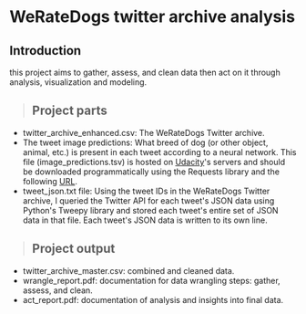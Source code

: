 # WeRateDogs twitter archive analysis

## Introduction
this project aims to gather, assess, and clean data then act on it through analysis, visualization and modeling.

> ## Project parts 

* twitter_archive_enhanced.csv: The WeRateDogs Twitter archive.
* The tweet image predictions: What breed of dog (or other object, animal, etc.) is present in each tweet according to a neural network. This file (image_predictions.tsv) is hosted on [Udacity](https://www.udacity.com/)'s servers and should be downloaded programmatically using the Requests library and the following [URL](https://d17h27t6h515a5.cloudfront.net/topher/2017/August/599fd2ad_image-predictions/image-predictions.tsv).
* tweet_json.txt file: Using the tweet IDs in the WeRateDogs Twitter archive, I queried the Twitter API for each tweet's JSON data using Python's Tweepy library and stored each tweet's entire set of JSON data in that file. Each tweet's JSON data is written to its own line. 

> ## Project output 

* twitter_archive_master.csv: combined and cleaned data.
* wrangle_report.pdf: documentation for data wrangling steps: gather, assess, and clean.
* act_report.pdf: documentation of analysis and insights into final data.

